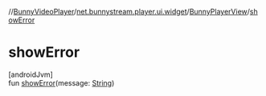 //[BunnyVideoPlayer](../../../index.md)/[net.bunnystream.player.ui.widget](../index.md)/[BunnyPlayerView](index.md)/[showError](show-error.md)

# showError

[androidJvm]\
fun [showError](show-error.md)(message: [String](https://kotlinlang.org/api/latest/jvm/stdlib/kotlin-stdlib/kotlin/-string/index.html))
